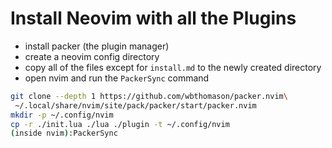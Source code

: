 # Install Neovim with all the Plugins

- install packer (the plugin manager)
- create a neovim config directory
- copy all of the files except for `install.md` to the newly created directory
- open nvim and run the `PackerSync` command

```bash
git clone --depth 1 https://github.com/wbthomason/packer.nvim\
 ~/.local/share/nvim/site/pack/packer/start/packer.nvim
mkdir -p ~/.config/nvim
cp -r ./init.lua ./lua ./plugin -t ~/.config/nvim
(inside nvim):PackerSync
```

